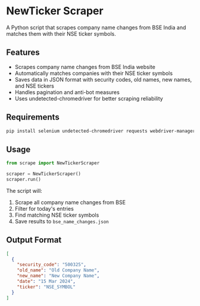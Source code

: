 # NewTicker Scraper

A Python script that scrapes company name changes from BSE India and matches them with their NSE ticker symbols.

## Features

- Scrapes company name changes from BSE India website
- Automatically matches companies with their NSE ticker symbols
- Saves data in JSON format with security codes, old names, new names, and NSE tickers
- Handles pagination and anti-bot measures
- Uses undetected-chromedriver for better scraping reliability

## Requirements

```bash
pip install selenium undetected-chromedriver requests webdriver-manager
```

## Usage

```python
from scrape import NewTickerScraper

scraper = NewTickerScraper()
scraper.run()
```

The script will:

1. Scrape all company name changes from BSE
2. Filter for today's entries
3. Find matching NSE ticker symbols
4. Save results to `bse_name_changes.json`

## Output Format

```json
[
  {
    "security_code": "500325",
    "old_name": "Old Company Name",
    "new_name": "New Company Name",
    "date": "15 Mar 2024",
    "ticker": "NSE_SYMBOL"
  }
]
```
